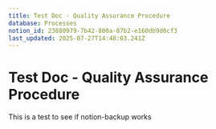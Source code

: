 ```yaml
---
title: Test Doc - Quality Assurance Procedure
database: Processes
notion_id: 23880979-7b42-800a-87b2-e160db9d0cf3
last_updated: 2025-07-27T14:48:03.241Z
---
```


# Test Doc - Quality Assurance Procedure


This is a test to see if notion-backup works

